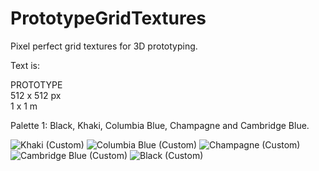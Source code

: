 # PrototypeGridTextures
Pixel perfect grid textures for 3D prototyping.

Text is:

PROTOTYPE  
512 x 512 px  
1 x 1 m  

Palette 1: Black, Khaki, Columbia Blue, Champagne and Cambridge Blue.

![Khaki (Custom)](https://github.com/GavWood/PrototypeGridTextures/assets/17795588/f7048d98-8e19-4158-a510-cc7b219e2982)
![Columbia Blue (Custom)](https://github.com/GavWood/PrototypeGridTextures/assets/17795588/0fc2282c-efdc-4d50-b4e7-6a48e31f27ee)
![Champagne (Custom)](https://github.com/GavWood/PrototypeGridTextures/assets/17795588/3e519a56-5ba9-4ff1-9f56-9352824ade0b)
![Cambridge Blue (Custom)](https://github.com/GavWood/PrototypeGridTextures/assets/17795588/b142992b-0967-484a-9a71-403d64a69ab9)
![Black (Custom)](https://github.com/GavWood/PrototypeGridTextures/assets/17795588/181dced7-60b3-4120-afac-e1233c3835b6)
